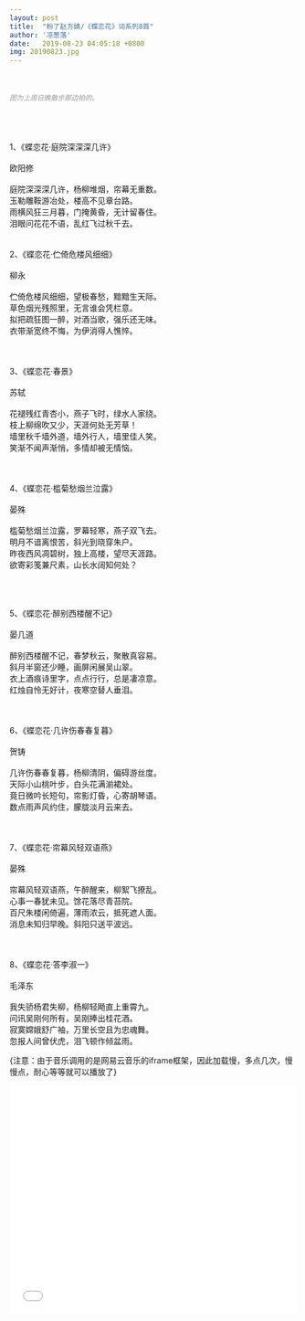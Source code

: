 ```yaml
---
layout: post
title:  "粉了赵方婧/《蝶恋花》词系列8首"
author: '凉葱落'
date:   2019-08-23 04:05:18 +0800
img: 20190823.jpg
---
```

<br>
<h5 style="color:#999; font-size:12px;font-weight:300">图为上周日晚散步那边拍的。</h5>
<br>
<br>

1、《蝶恋花·庭院深深深几许》<br>
<br>
欧阳修<br>
<br>
庭院深深深几许，杨柳堆烟，帘幕无重数。<br>
玉勒雕鞍游冶处，楼高不见章台路。<br>
雨横风狂三月暮，门掩黄昏，无计留春住。<br>
泪眼问花花不语，乱红飞过秋千去。<br>
<br>
<br>
2、《蝶恋花·伫倚危楼风细细》<br>
<br>
柳永<br>
<br>
伫倚危楼风细细，望极春愁，黯黯生天际。<br>
草色烟光残照里，无言谁会凭栏意。<br>
拟把疏狂图一醉，对酒当歌，强乐还无味。<br>
衣带渐宽终不悔，为伊消得人憔悴。<br>
<br>
<br>
<br>
3、《蝶恋花·春景》<br>
<br>
苏轼<br>
<br>
花褪残红青杏小，燕子飞时，绿水人家绕。<br>
枝上柳绵吹又少，天涯何处无芳草！<br>
墙里秋千墙外道，墙外行人，墙里佳人笑。<br>
笑渐不闻声渐悄，多情却被无情恼。<br>
<br>
<br>
<br>
4、《蝶恋花·槛菊愁烟兰泣露》<br>
<br>
晏殊<br>
<br>
槛菊愁烟兰泣露，罗幕轻寒，燕子双飞去。<br>
明月不谙离恨苦，斜光到晓穿朱户。<br>
昨夜西风凋碧树，独上高楼，望尽天涯路。<br>
欲寄彩笺兼尺素，山长水阔知何处？<br>
<br>
<br>
<br>

5、《蝶恋花·醉别西楼醒不记》<br>
<br>
晏几道<br>
<br>
醉别西楼醒不记，春梦秋云，聚散真容易。<br>
斜月半窗还少睡，画屏闲展吴山翠。<br>
衣上酒痕诗里字，点点行行，总是凄凉意。<br>
红烛自怜无好计，夜寒空替人垂泪。<br>
<br>
<br>
<br>
6、《蝶恋花·几许伤春春复暮》<br>
<br>
贺铸<br>
<br>
几许伤春春复暮，杨柳清阴，偏碍游丝度。<br>
天际小山桃叶步，白头花满湔裙处。<br>
竟日微吟长短句，帘影灯昏，心寄胡琴语。<br>
数点雨声风约住，朦胧淡月云来去。<br>
<br>
<br>
<br>
7、《蝶恋花·帘幕风轻双语燕》<br>
<br>
晏殊<br>
<br>
帘幕风轻双语燕，午醉醒来，柳絮飞撩乱。<br>
心事一春犹未见。馀花落尽青苔院。<br>
百尺朱楼闲倚遍，薄雨浓云，抵死遮人面。<br>
消息未知归早晚。斜阳只送平波远。<br>
<br>
<br>
<br>
8、《蝶恋花·答李淑一》<br>
<br>
毛泽东<br>
<br>
我失骄杨君失柳，杨柳轻飏直上重霄九。<br>
问讯吴刚何所有，吴刚捧出桂花酒。<br>
寂寞嫦娥舒广袖，万里长空且为忠魂舞。<br>
忽报人间曾伏虎，泪飞顿作倾盆雨。<br>



{注意：由于音乐调用的是网易云音乐的iframe框架，因此加载慢，多点几次，慢慢点，耐心等等就可以播放了}
<iframe frameborder="0" src="//music.163.com/outchain/player?type=0&id=2952333049&auto=1&height=430" allowfullscreen style="width:100%;height:400px"></iframe>
